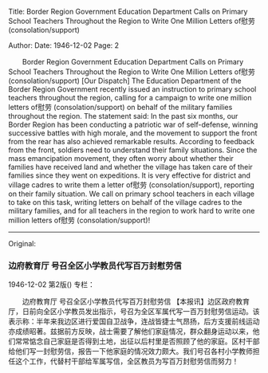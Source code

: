 Title: Border Region Government Education Department Calls on Primary School Teachers Throughout the Region to Write One Million Letters of慰劳 (consolation/support)

Author:
Date: 1946-12-02
Page: 2

　　Border Region Government Education Department
    Calls on Primary School Teachers Throughout the Region to Write One Million Letters of慰劳 (consolation/support)
    [Our Dispatch] The Education Department of the Border Region Government recently issued an instruction to primary school teachers throughout the region, calling for a campaign to write one million letters of慰劳 (consolation/support) on behalf of the military families throughout the region. The statement said: In the past six months, our Border Region has been conducting a patriotic war of self-defense, winning successive battles with high morale, and the movement to support the front from the rear has also achieved remarkable results. According to feedback from the front, soldiers need to understand their family situations. Since the mass emancipation movement, they often worry about whether their families have received land and whether the village has taken care of their families since they went on expeditions. It is very effective for district and village cadres to write them a letter of慰劳 (consolation/support), reporting on their family situation. We call on primary school teachers in each village to take on this task, writing letters on behalf of the village cadres to the military families, and for all teachers in the region to work hard to write one million letters of慰劳 (consolation/support)!



<hr /> 

Original: 


### 边府教育厅  号召全区小学教员代写百万封慰劳信

1946-12-02
第2版()
专栏：

　　边府教育厅
    号召全区小学教员代写百万封慰劳信
    【本报讯】边区政府教育厅，日前向全区小学教员发出指示，号召为全区军属代写一百万封慰劳信运动。该表示称：半年来我边区进行爱国自卫战争，连战皆捷士气昂扬，后方支援前线运动亦成绩昭著。兹据前方反映，战士需要了解他们家庭情况，群众翻身运动以来，他们常常惦念自己家庭是否得到土地，出征以后村里是否照顾了他的家庭。区村干部给他们写一封慰劳信，报告一下他家庭的情况效力颇大。我们号召各村小学教师担任这个工作，代替村干部给军属写信，全区教员为写百万封慰劳信而努力！
